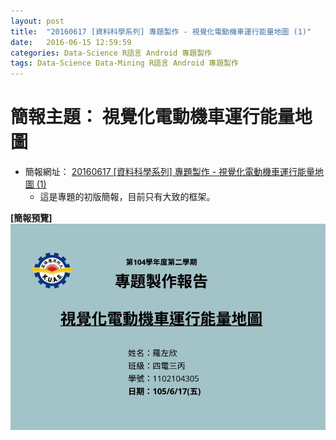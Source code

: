 ```yaml
---
layout: post
title:  "20160617 [資料科學系列] 專題製作 - 視覺化電動機車運行能量地圖 (1)"
date:   2016-06-15 12:59:59
categories: Data-Science R語言 Android 專題製作
tags: Data-Science Data-Mining R語言 Android 專題製作
---
```





# 簡報主題： 視覺化電動機車運行能量地圖
* 簡報網址： [20160617 [資料科學系列] 專題製作 - 視覺化電動機車運行能量地圖 (1)](/collections/data-science/20160617-MapProject-1.html)
	* 這是專題的初版簡報，目前只有大致的框架。
	

**[簡報預覽]**
![](/assets/20160617/cover.jpg)